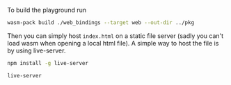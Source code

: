 To build the playground run
```sh
wasm-pack build ./web_bindings --target web --out-dir ../pkg
```

Then you can simply host `index.html` on a static file server (sadly you can't load wasm when opening a local html file). A simple way to host the file is by using live-server.
```sh
npm install -g live-server

live-server
```
